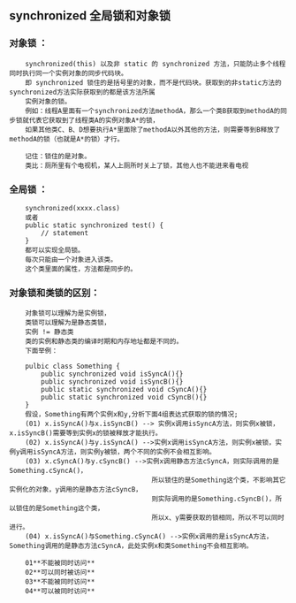 

## synchronized 全局锁和对象锁

### 对象锁 ：
        synchronized(this) 以及非 static 的 synchronized 方法，只能防止多个线程同时执行同一个实例对象的同步代码块。
        即 synchronized 锁住的是括号里的对象，而不是代码块。获取到的非static方法的synchronized方法实际获取到的都是该方法所属
        实例对象的锁。
        例如：线程A里面有一个synchronized方法methodA，那么一个类B获取到methodA的同步锁就代表它获取到了线程类A的实例对象A*的锁，
        如果其他类C、B、D想要执行A*里面除了methodA以外其他的方法，则需要等到B释放了methodA的锁（也就是A*的锁）才行。
        
        记住：锁住的是对象。
        类比：厕所里有个电视机，某人上厕所时关上了锁，其他人也不能进来看电视
        
### 全局锁 ：
        synchronized(xxxx.class) 
        或者 
        public static synchronized test() {
            // statement
        }
        都可以实现全局锁。
        每次只能由一个对象进入该类。
        这个类里面的属性，方法都是同步的。
        
### 对象锁和类锁的区别：
        对象锁可以理解为是实例锁，
        类锁可以理解为是静态类锁，
        实例 != 静态类 
        类的实例和静态类的编译时期和内存地址都是不同的。
        下面举例：
        
        pulbic class Something {
            public synchronized void isSyncA(){}
            public synchronized void isSyncB(){}
            public static synchronized void cSyncA(){}
            public static synchronized void cSyncB(){}
        }
        假设，Something有两个实例x和y,分析下面4组表达式获取的锁的情况;
        (01) x.isSyncA()与x.isSyncB() --> 实例x调用isSyncA方法，则实例x被锁，x.isSyncB()需要等到实例x的锁被释放才能执行。
        (02) x.isSyncA()与y.isSyncA() -->实例x调用isSyncA方法，则实例x被锁，实例y调用isSyncA方法，则实例y被锁，两个不同的实例不会相互影响。
        (03) x.cSyncA()与y.cSyncB() -->实例x调用静态方法cSyncA，则实际调用的是Something.cSyncA()，
                                        所以锁住的是Something这个类，不影响其它实例化的对象，y调用的是静态方法cSyncB，
                                        则实际调用的是Something.cSyncB()，所以锁住的是Something这个类，
                                        所以x、y需要获取的锁相同，所以不可以同时进行。
        (04) x.isSyncA()与Something.cSyncA() -->实例x调用的是isSyncA方法，Something调用的是静态方法cSyncA，此处实例x和类Something不会相互影响。
        
        01**不能被同时访问**
        02**可以同时被访问**
        03**不能被同时访问**
        04**可以被同时访问**
